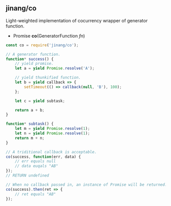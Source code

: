 ##	jinang/co

Light-weighted implementation of cocurrency wrapper of generator function.

*   Promise __co__(GeneratorFunction *fn*)

```javascript
const co = require('jinang/co');

// A generator function.
function* success() {
    // yield promise.
    let a = yield Promise.resolve('A');

    // yield thunkified function.
    let b = yield callback => {
        setTimeout(() => callback(null, 'B'), 100);
    };

    let c = yield subtask;

    return a + b;
}

function* subtask() {
    let m = yield Promise.resolve(1);
    let n = yield Promise.resolve(1);
    return m + n;
}

// A triditional callback is acceptable.
co(success, function(err, data) {
    // err equals null
    // data euqals "AB"
});
// RETURN undefined

// When no callback passed in, an instance of Promise will be returned.
co(success).then(ret => {
    // ret equals "AB"
});
```